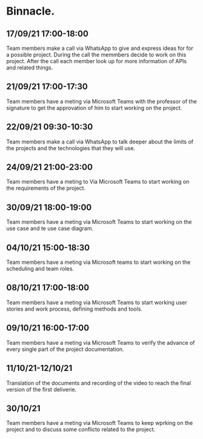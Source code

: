 # Binnacle.

## 17/09/21 17:00-18:00
Team members make a call via WhatsApp to give and express ideas for for a possible project. During the call the memmbers decide to work on this project. After the call each member look up for more information of APIs and related things.

## 21/09/21 17:00-17:30
Team members have a meting via Microsoft Teams with the professor of the signature to get the approvation of him to start working on the project.

## 22/09/21 09:30-10:30
Team members make a call via WhatsApp to talk deeper about the limits of the projects and the technologies that they will use.

## 24/09/21 21:00-23:00
Team members have a meting to Via Microsoft Teams to start working on the requirements of the project.

## 30/09/21 18:00-19:00
Team members have a meting via Microsoft Teams to start working on the use case and te use case diagram.

## 04/10/21 15:00-18:30
Team members have a meting via Microsoft teams to start working on the scheduling and team roles.

##  08/10/21 17:00-18:00
Team members have a meting via Microsoft Teams to start working user stories and work process, defining methods and tools.

## 09/10/21 16:00-17:00
Team members have a meting via Microsoft Teams to verify the advance of every single part of the project documentation.

## 11/10/21-12/10/21
Translation of the documents and recording of the video to reach the final version of the first deliverie.

## 30/10/21
Team members have a meting via Microsoft Teams to keep wprking on the project and to discuss some conflicto related to the project.
